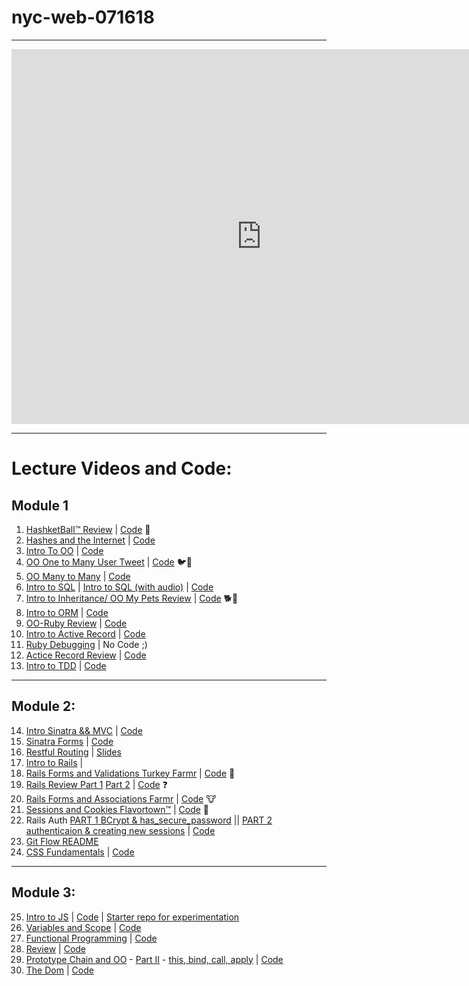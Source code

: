 # nyc-web-071618

---

<iframe src="https://calendar.google.com/calendar/embed?src=flatironschool.com_gtkhij0mvuvh26cbmovv7iouh4%40group.calendar.google.com&ctz=America%2FNew_York" style="border: 0" width="800" height="600" frameborder="0" scrolling="no"></iframe>

---

# Lecture Videos and Code:

## Module 1

1. [HashketBall™️ Review](https://www.youtube.com/watch?v=uS5O0N7TVQw) | [Code](https://github.com/learn-co-students/nyc-web-071618/tree/master/01-hashketball-review) 🏀
2. [Hashes and the Internet](https://www.youtube.com/watch?v=BN4KE3ps6gc&feature=youtu.be)  | [Code](https://github.com/learn-co-students/nyc-web-071618/tree/master/02-hashes-and-internet)
3. [Intro To OO](https://www.youtube.com/watch?v=gjVcYv_qm6s&feature=youtu.be) | [Code](https://github.com/learn-co-students/nyc-web-071618/tree/master/03-intro-to-oo)
4. [OO One to Many User Tweet](https://www.youtube.com/watch?v=kMTkLBN4mlI) | [Code](https://github.com/learn-co-students/nyc-web-071618/tree/master/04-oo-one-to-many) 🐦🥚
5. [OO Many to Many](https://www.youtube.com/watch?v=HYeNKfH70us) | [Code](https://github.com/learn-co-students/nyc-web-071618/tree/master/05-many-to-many-relationships)
6. [Intro to SQL](https://www.youtube.com/watch?v=NfARe7ROpPA&feature=youtu.be) | [Intro to SQL (with audio)](https://www.youtube.com/watch?v=24maeY3xe-c&feature=youtu.be) | [Code](https://github.com/learn-co-students/nyc-web-071618/tree/master/06-intro-sql)
7. [Intro to Inheritance/ OO My Pets Review](https://www.youtube.com/watch?v=MLj9PeC8wuI) | [Code](https://github.com/learn-co-students/nyc-web-071618/tree/master/07-intro-inheritance-oo-pets-review) 🐕🐶
8. [Intro to ORM](https://youtu.be/FySRxxCTQIM) | [Code](https://github.com/learn-co-students/nyc-web-071618/tree/master/08-intro-to-orm)
9. [OO-Ruby Review](https://youtu.be/T52Sl-RD9xs) | [Code](https://github.com/learn-co-students/nyc-web-071618/tree/master/09-oo-ruby-review)
10. [Intro to Active Record](https://www.youtube.com/watch?v=fAZPqWtzNHU) | [Code](https://github.com/learn-co-students/nyc-web-071618/tree/master/10-intro-to-active-record)
11. [Ruby Debugging](https://www.youtube.com/watch?v=GD4yl3cbKTY) | No Code ;)
12. [Actice Record Review](https://youtu.be/Nu5LuhLxinA) | [Code](https://github.com/learn-co-students/nyc-web-071618/tree/master/12-active-record-review)
13. [Intro to TDD](https://youtu.be/5uD4x8qFlOQ) | [Code](https://github.com/learn-co-students/nyc-web-071618/tree/master/13-intro-to-tdd)

---

## Module 2:
14. [Intro Sinatra && MVC](https://www.youtube.com/watch?v=LrHcMmYVCOE) | [Code](https://github.com/learn-co-students/nyc-web-071618/tree/master/14-intro-sinatra-mvc)
15. [Sinatra Forms](https://youtu.be/roygwxECxpE) | [Code](https://github.com/learn-co-students/nyc-web-071618/tree/master/15-sinatra-forms)
16. [Restful Routing](https://youtu.be/BJj9LC1TUd0) | [Slides](https://docs.google.com/presentation/d/1no3yw_Vw4hBzGDlsEDcubvFnowi-Exjg9FW_VJid_U0/edit?usp=sharing)
17. [Intro to Rails](https://www.youtube.com/watch?v=5bOPqvCZgKI&feature=youtu.be) |
18. [Rails Forms and Validations Turkey Farmr](https://www.youtube.com/watch?v=ssQ2uVVeflI) | [Code](https://github.com/learn-co-students/nyc-web-071618/tree/master/17-rails-validations-turkey-farmr) 🦃
19. [Rails Review Part 1](https://www.youtube.com/watch?v=QPpa6-cnY8U) [Part 2](https://www.youtube.com/watch?v=zmtpHy5rRsw) | [Code](https://github.com/learn-co-students/nyc-web-071618/tree/master/18-rails-review) ❓
20. [Rails Forms and Associations Farmr](https://www.youtube.com/watch?v=AKOTSj4KB0M) | [Code](https://github.com/learn-co-students/nyc-web-071618/tree/master/19-rails-associations-forms-farmr) 🐮
21. [Sessions and Cookies Flavortown™️](https://www.youtube.com/watch?v=1gkSezbL6WQ) | [Code](https://github.com/learn-co-students/nyc-web-071618/tree/master/20-rails-sessions-cookies-flavortown) 🧀
22. Rails Auth [PART 1 BCrypt & has_secure_password](https://www.youtube.com/watch?v=0tbic06FyuA) || [PART 2 authenticaion & creating new sessions](https://www.youtube.com/watch?v=Ey5-ehWei_0) | [Code](https://github.com/learn-co-students/nyc-web-071618/tree/master/21-rails-auth)
23. [Git Flow README](https://github.com/learn-co-students/nyc-web-071618/tree/master/22-git-workshoppe)
24. [CSS Fundamentals](https://youtu.be/hWhzHUqlXec) | [Code](https://github.com/learn-co-students/nyc-web-071618/tree/master/23-css-fundamentals)

---

## Module 3:
25. [Intro to JS](https://youtu.be/Cw6wz_jM6Uc) | [Code](https://github.com/learn-co-students/nyc-web-071618/tree/master/24-intro-js) | [Starter repo for experimentation](https://github.com/learn-co-students/nyc-web-071618/tree/master/25-js-gift-starter-repository)
26. [Variables and Scope](https://youtu.be/7IyVRgUGANU) | [Code](https://github.com/learn-co-students/nyc-web-071618/tree/master/26-scope-closures)
27. [Functional Programming](https://youtu.be/wMMuAYms5Jw) | [Code](https://github.com/learn-co-students/nyc-web-071618/tree/master/27-functional-programming)
28. [Review](https://youtu.be/wMMuAYms5Jw) | [Code](https://github.com/learn-co-students/nyc-web-071618/tree/master/28-review)
29. [Prototype Chain and OO](https://youtu.be/QKVQvXPiDR4) - [Part II](https://youtu.be/lcV_gLg1zaU) - [this, bind, call, apply](https://youtu.be/eDhDTN0SExc) | [Code](https://github.com/learn-co-students/nyc-web-071618/tree/master/29-oo-prototype-chain)
30. [The Dom](https://youtu.be/QMwKOwBaD2E) | [Code](https://github.com/learn-co-students/nyc-web-071618/tree/master/30-the-dom)
